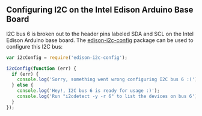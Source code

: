 ## Configuring I2C on the Intel Edison Arduino Base Board

I2C bus 6 is broken out to the header pins labeled SDA and SCL on the Intel
Edison Arduino base board. The
[edison-i2c-config](https://github.com/fivdi/edison-i2c-config)
package can be used to configure this I2C bus:

```js
var i2cConfig = require('edison-i2c-config');

i2cConfig(function (err) {
  if (err) {
    console.log('Sorry, something went wrong configuring I2C bus 6 :(');
  } else {
    console.log('Hey!, I2C bus 6 is ready for usage :)');
    console.log('Run "i2cdetect -y -r 6" to list the devices on bus 6');
  }
});
```

